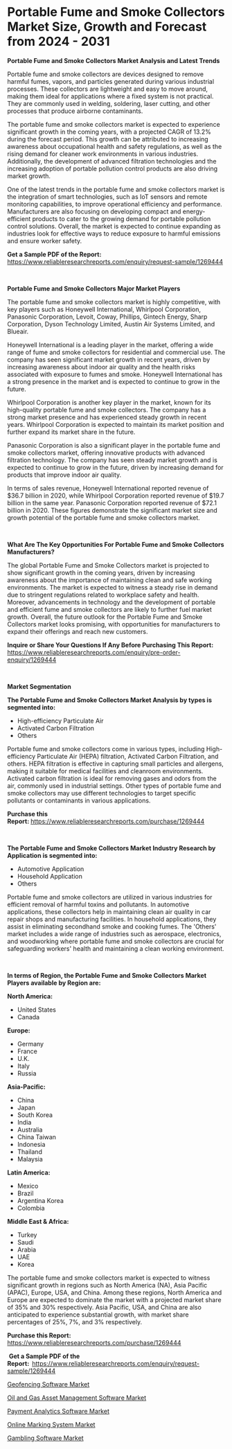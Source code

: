<p><h1>Portable Fume and Smoke Collectors Market Size, Growth and Forecast from 2024 - 2031</h1></p><p><strong>Portable Fume and Smoke Collectors Market Analysis and Latest Trends</strong></p>
<p><p>Portable fume and smoke collectors are devices designed to remove harmful fumes, vapors, and particles generated during various industrial processes. These collectors are lightweight and easy to move around, making them ideal for applications where a fixed system is not practical. They are commonly used in welding, soldering, laser cutting, and other processes that produce airborne contaminants.</p><p>The portable fume and smoke collectors market is expected to experience significant growth in the coming years, with a projected CAGR of 13.2% during the forecast period. This growth can be attributed to increasing awareness about occupational health and safety regulations, as well as the rising demand for cleaner work environments in various industries. Additionally, the development of advanced filtration technologies and the increasing adoption of portable pollution control products are also driving market growth.</p><p>One of the latest trends in the portable fume and smoke collectors market is the integration of smart technologies, such as IoT sensors and remote monitoring capabilities, to improve operational efficiency and performance. Manufacturers are also focusing on developing compact and energy-efficient products to cater to the growing demand for portable pollution control solutions. Overall, the market is expected to continue expanding as industries look for effective ways to reduce exposure to harmful emissions and ensure worker safety.</p></p>
<p><strong>Get a Sample PDF of the Report:&nbsp;</strong> <a href="https://www.reliableresearchreports.com/enquiry/request-sample/1269444">https://www.reliableresearchreports.com/enquiry/request-sample/1269444</a></p>
<p>&nbsp;</p>
<p><strong>Portable Fume and Smoke Collectors Major Market Players</strong></p>
<p><p>The portable fume and smoke collectors market is highly competitive, with key players such as Honeywell International, Whirlpool Corporation, Panasonic Corporation, Levoit, Coway, Phillips, Gintech Energy, Sharp Corporation, Dyson Technology Limited, Austin Air Systems Limited, and Blueair. </p><p>Honeywell International is a leading player in the market, offering a wide range of fume and smoke collectors for residential and commercial use. The company has seen significant market growth in recent years, driven by increasing awareness about indoor air quality and the health risks associated with exposure to fumes and smoke. Honeywell International has a strong presence in the market and is expected to continue to grow in the future.</p><p>Whirlpool Corporation is another key player in the market, known for its high-quality portable fume and smoke collectors. The company has a strong market presence and has experienced steady growth in recent years. Whirlpool Corporation is expected to maintain its market position and further expand its market share in the future.</p><p>Panasonic Corporation is also a significant player in the portable fume and smoke collectors market, offering innovative products with advanced filtration technology. The company has seen steady market growth and is expected to continue to grow in the future, driven by increasing demand for products that improve indoor air quality.</p><p>In terms of sales revenue, Honeywell International reported revenue of $36.7 billion in 2020, while Whirlpool Corporation reported revenue of $19.7 billion in the same year. Panasonic Corporation reported revenue of $72.1 billion in 2020. These figures demonstrate the significant market size and growth potential of the portable fume and smoke collectors market.</p></p>
<p>&nbsp;</p>
<p><strong>What Are The Key Opportunities For Portable Fume and Smoke Collectors Manufacturers?</strong></p>
<p><p>The global Portable Fume and Smoke Collectors market is projected to show significant growth in the coming years, driven by increasing awareness about the importance of maintaining clean and safe working environments. The market is expected to witness a steady rise in demand due to stringent regulations related to workplace safety and health. Moreover, advancements in technology and the development of portable and efficient fume and smoke collectors are likely to further fuel market growth. Overall, the future outlook for the Portable Fume and Smoke Collectors market looks promising, with opportunities for manufacturers to expand their offerings and reach new customers.</p></p>
<p><strong>Inquire or Share Your Questions If Any Before Purchasing This Report:</strong> <a href="https://www.reliableresearchreports.com/enquiry/pre-order-enquiry/1269444">https://www.reliableresearchreports.com/enquiry/pre-order-enquiry/1269444</a></p>
<p>&nbsp;</p>
<p><strong>Market Segmentation</strong></p>
<p><strong>The Portable Fume and Smoke Collectors Market Analysis by types is segmented into:</strong></p>
<p><ul><li>High-efficiency Particulate Air</li><li>Activated Carbon Filtration</li><li>Others</li></ul></p>
<p><p>Portable fume and smoke collectors come in various types, including High-efficiency Particulate Air (HEPA) filtration, Activated Carbon Filtration, and others. HEPA filtration is effective in capturing small particles and allergens, making it suitable for medical facilities and cleanroom environments. Activated carbon filtration is ideal for removing gases and odors from the air, commonly used in industrial settings. Other types of portable fume and smoke collectors may use different technologies to target specific pollutants or contaminants in various applications.</p></p>
<p><strong>Purchase this Report:&nbsp;</strong><a href="https://www.reliableresearchreports.com/purchase/1269444">https://www.reliableresearchreports.com/purchase/1269444</a></p>
<p>&nbsp;</p>
<p><strong>The Portable Fume and Smoke Collectors Market Industry Research by Application is segmented into:</strong></p>
<p><ul><li>Automotive Application</li><li>Household Application</li><li>Others</li></ul></p>
<p><p>Portable fume and smoke collectors are utilized in various industries for efficient removal of harmful toxins and pollutants. In automotive applications, these collectors help in maintaining clean air quality in car repair shops and manufacturing facilities. In household applications, they assist in eliminating secondhand smoke and cooking fumes. The 'Others' market includes a wide range of industries such as aerospace, electronics, and woodworking where portable fume and smoke collectors are crucial for safeguarding workers' health and maintaining a clean working environment.</p></p>
<p>&nbsp;</p>
<p><strong>In terms of Region, the Portable Fume and Smoke Collectors Market Players available by Region are:</strong></p>
<p>
    <p> <strong> North America: </strong>
        <ul>
            <li>United States</li>
            <li>Canada</li>
        </ul>
        </p> 
    <p> <strong> Europe: </strong>
        <ul>
            <li>Germany</li>
            <li>France</li>
            <li>U.K.</li>
            <li>Italy</li>
            <li>Russia</li>
        </ul>
        </p> 
    <p> <strong> Asia-Pacific: </strong>
        <ul>
            <li>China</li>
            <li>Japan</li>
            <li>South Korea</li>
            <li>India</li>
            <li>Australia</li>
            <li>China Taiwan</li>
            <li>Indonesia</li>
            <li>Thailand</li>
            <li>Malaysia</li>
        </ul>
        </p> 
    <p> <strong> Latin America: </strong>
        <ul>
            <li>Mexico</li>
            <li>Brazil</li>
            <li>Argentina Korea</li>
            <li>Colombia</li>
        </ul>
        </p> 
    <p> <strong> Middle East & Africa: </strong>
        <ul>
            <li>Turkey</li>
            <li>Saudi</li>
            <li>Arabia</li>
            <li>UAE</li>
            <li>Korea</li>
        </ul>
    </p>
    </p>
<p><p>The portable fume and smoke collectors market is expected to witness significant growth in regions such as North America (NA), Asia Pacific (APAC), Europe, USA, and China. Among these regions, North America and Europe are expected to dominate the market with a projected market share of 35% and 30% respectively. Asia Pacific, USA, and China are also anticipated to experience substantial growth, with market share percentages of 25%, 7%, and 3% respectively.</p></p>
<p><strong>Purchase this Report: </strong><a href="https://www.reliableresearchreports.com/purchase/1269444">https://www.reliableresearchreports.com/purchase/1269444</a></p>
<p>&nbsp;<strong>Get a Sample PDF of the Report:&nbsp;&nbsp;</strong><a href="https://www.reliableresearchreports.com/enquiry/request-sample/1269444">https://www.reliableresearchreports.com/enquiry/request-sample/1269444</a></p>
<p><strong></strong></p>
<p><p><a href="https://medium.com/@anthonyrichards766/geofencing-software-market-size-reveals-the-best-marketing-channels-in-global-industry-8c14c8e959d7">Geofencing Software Market</a></p><p><a href="https://medium.com/@joshuabaker550/oil-and-gas-asset-management-software-market-research-report-its-history-and-forecast-2024-to-2031-679775b07303">Oil and Gas Asset Management Software Market</a></p><p><a href="https://medium.com/@joshuabaker550/payment-analytics-software-market-insights-into-market-cagr-market-trends-and-growth-strategies-c442cc432424">Payment Analytics Software Market</a></p><p><a href="https://medium.com/@zoerees777/online-marking-system-market-trends-and-market-analysis-forecasted-for-period-2024-2031-b29f8becbfe5">Online Marking System Market</a></p><p><a href="https://medium.com/@zoerees777/gambling-software-market-the-key-to-successful-business-strategy-forecast-till-2031-b069b309647b">Gambling Software Market</a></p></p>